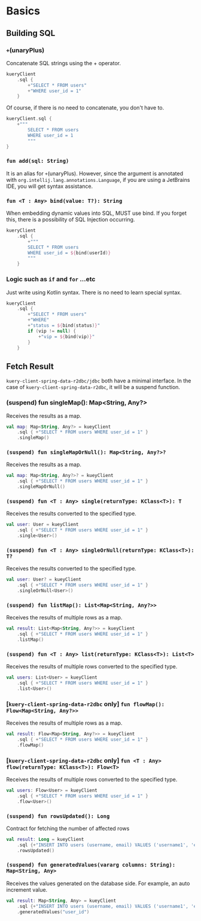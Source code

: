 # Basics

## Building SQL

### `+`(unaryPlus)

Concatenate SQL strings using the + operator.

```kotlin
kueryClient
    .sql {
        +"SELECT * FROM users"
        +"WHERE user_id = 1"
    }
```

Of course, if there is no need to concatenate, you don't have to.

```kotlin
kueryClient.sql {
    +"""
        SELECT * FROM users
        WHERE user_id = 1
        """
}
```

### `fun add(sql: String)`

It is an alias for `+`(unaryPlus). However, since the argument is annotated
with `org.intellij.lang.annotations.Language`, if you are using a JetBrains IDE, you will get syntax assistance.

### `fun <T : Any> bind(value: T?): String`

When embedding dynamic values into SQL, MUST use bind. If you forget this, there is a possibility of SQL Injection
occurring.

```kotlin
kueryClient
    .sql {
        +"""
        SELECT * FROM users
        WHERE user_id = ${bind(userId)}
        """
    }
```

### Logic such as `if` and `for` ...etc

Just write using Kotlin syntax. There is no need to learn special syntax.

```kotlin
kueryClient
    .sql {
        +"SELECT * FROM users"
        +"WHERE"
        +"status = ${bind(status)}"
        if (vip != null) {
            +"vip = ${bind(vip)}"
        }
    }
```

## Fetch Result

`kuery-client-spring-data-r2dbc/jdbc` both have a minimal interface. In the case of `kuery-client-spring-data-r2dbc`, it
will be a suspend function.

### (suspend) fun singleMap(): Map<String, Any?>

Receives the results as a map.

```kotlin
val map: Map<String, Any?> = kueyClient
    .sql { +"SELECT * FROM users WHERE user_id = 1" }
    .singleMap()
```

### `(suspend) fun singleMapOrNull(): Map<String, Any?>?`

Receives the results as a map.

```kotlin
val map: Map<String, Any?>? = kueyClient
    .sql { +"SELECT * FROM users WHERE user_id = 1" }
    .singleMapOrNull()
```

### `(suspend) fun <T : Any> single(returnType: KClass<T>): T`

Receives the results converted to the specified type.

```kotlin
val user: User = kueyClient
    .sql { +"SELECT * FROM users WHERE user_id = 1" }
    .single<User>()
```

### `(suspend) fun <T : Any> singleOrNull(returnType: KClass<T>): T?`

Receives the results converted to the specified type.

```kotlin
val user: User? = kueyClient
    .sql { +"SELECT * FROM users WHERE user_id = 1" }
    .singleOrNull<User>()
```

### `(suspend) fun listMap(): List<Map<String, Any?>>`

Receives the results of multiple rows as a map.

```kotlin
val result: List<Map<String, Any?>> = kueyClient
    .sql { +"SELECT * FROM users WHERE user_id = 1" }
    .listMap()
```

### `(suspend) fun <T : Any> list(returnType: KClass<T>): List<T>`

Receives the results of multiple rows converted to the specified type.

```kotlin
val users: List<User> = kueyClient
    .sql { +"SELECT * FROM users WHERE user_id = 1" }
    .list<User>()
```

### [`kuery-client-spring-data-r2dbc` only] `fun flowMap(): Flow<Map<String, Any?>>`

Receives the results of multiple rows as a map.

```kotlin
val result: Flow<Map<String, Any?>> = kueyClient
    .sql { +"SELECT * FROM users WHERE user_id = 1" }
    .flowMap()
```

### [`kuery-client-spring-data-r2dbc` only] `fun <T : Any> flow(returnType: KClass<T>): Flow<T>`

Receives the results of multiple rows converted to the specified type.

```kotlin
val users: Flow<User> = kueyClient
    .sql { +"SELECT * FROM users WHERE user_id = 1" }
    .flow<User>()
```

### `(suspend) fun rowsUpdated(): Long`

Contract for fetching the number of affected rows

```kotlin
val result: Long = kueyClient
    .sql {+"INSERT INTO users (username, email) VALUES ('username1', 'email1')"}
    .rowsUpdated()
```

### `(suspend) fun generatedValues(vararg columns: String): Map<String, Any>`

Receives the values generated on the database side. For example, an auto increment value.

```kotlin
val result: Map<String, Any> = kueyClient
    .sql {+"INSERT INTO users (username, email) VALUES ('username1', 'email1')"}
    .generatedValues("user_id")
```
